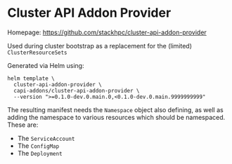 # Cluster API Addon Provider

Homepage: https://github.com/stackhpc/cluster-api-addon-provider

Used during cluster bootstrap as a replacement for the (limited) `ClusterResourceSets`

Generated via Helm using:

```
helm template \
  cluster-api-addon-provider \
  capi-addons/cluster-api-addon-provider \
  --version ">=0.1.0-dev.0.main.0,<0.1.0-dev.0.main.9999999999"
```

The resulting manifest needs the `Namespace` object also defining, as well as adding the namespace to various resources which should be namespaced.  These are:

* The `ServiceAccount`
* The `ConfigMap`
* The `Deployment`
